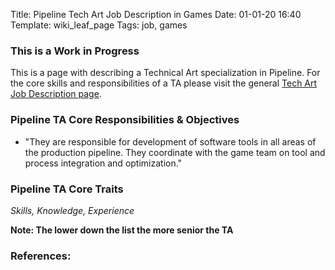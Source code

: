 Title: Pipeline Tech Art Job Description in Games
Date: 01-01-20 16:40
Template: wiki_leaf_page
Tags: job, games


### This is a Work in Progress

This is a page with describing a Technical Art specialization in Pipeline. For the core skills and responsibilities of a TA please visit the general [Tech Art Job Description page](ta-101/job-descriptions/job-descriptions-games/).


### Pipeline TA Core Responsibilities & Objectives

* "They are responsible for development of software tools in all areas of the production pipeline. They coordinate with the game team on tool and process integration and optimization."

### Pipeline TA Core Traits
_Skills, Knowledge, Experience_

**Note: The lower down the list the more senior the TA**



### References:
